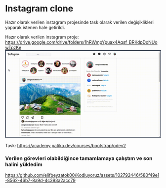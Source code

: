 # Instagram clone

Hazır olarak verilen instagram projesinde task olarak verilen değişiklikleri yaparak
istenen hale getirildi.



Hazır olarak verilen instagram proje: https://drive.google.com/drive/folders/1hRWmpYpuax4Aqsf_BRKdpDoNUowTpzKe
![pic](img/clone.png)


Task: https://academy.patika.dev/courses/bootstrap/odev2

### Verilen görevleri olabildiğince tamamlamaya çalıştım ve son halini yükledim
https://github.com/elifbeyzatok00/Kodluyoruz/assets/102792446/580f49e1-8562-46b7-8a9d-4c393a2acc79

